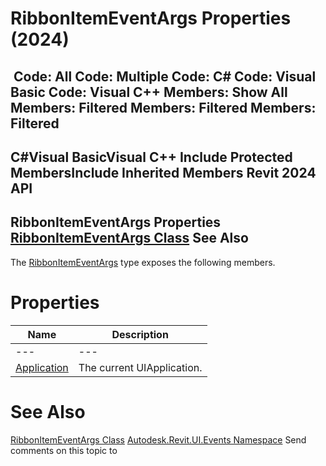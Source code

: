# RibbonItemEventArgs Properties (2024)

﻿
 Code: All Code: Multiple Code: C# Code: Visual Basic Code: Visual C++  Members: Show All Members: Filtered Members: Filtered Members: Filtered   
---  
C#Visual BasicVisual C++
Include Protected MembersInclude Inherited Members
Revit 2024 API  
---  
RibbonItemEventArgs Properties  
[RibbonItemEventArgs Class](d20e0334-3b7a-35ed-bbcb-5e6807f46f84.md "RibbonItemEventArgs Class") See Also  
---  
The [RibbonItemEventArgs](d20e0334-3b7a-35ed-bbcb-5e6807f46f84.md "RibbonItemEventArgs Class") type exposes the following members.
# Properties
| Name | Description |
| --- | --- |
| --- | --- | --- |
| [Application](32024786-5586-1a48-d40c-0c0d71d642d9.md "Application Property") | The current UIApplication. |

# See Also
[RibbonItemEventArgs Class](d20e0334-3b7a-35ed-bbcb-5e6807f46f84.md "RibbonItemEventArgs Class")
[Autodesk.Revit.UI.Events Namespace](21d3e79a-2484-60b0-b4c6-5cf65cd96039.md "Autodesk.Revit.UI.Events Namespace")
Send comments on this topic to 